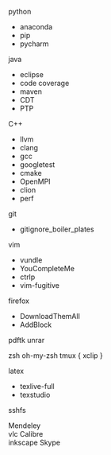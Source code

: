 python 
  - anaconda
  - pip
  - pycharm
  
java
  - eclipse 
  - code coverage
  - maven
  - CDT 
  - PTP

C++
  - llvm 
  - clang 
  - gcc 
  - googletest
  - cmake
  - OpenMPI
  - clion
  - perf
  
git
  - gitignore_boiler_plates

vim
  - vundle 
  - YouCompleteMe 
  - ctrlp 
  - vim-fugitive

firefox
  - DownloadThemAll
  - AddBlock

pdftk 
unrar 

zsh
oh-my-zsh
tmux {
    xclip
}

latex
  - texlive-full
  - texstudio

sshfs
 
Mendeley  
vlc 
Calibre  
inkscape 
Skype
